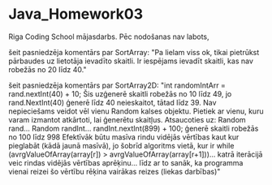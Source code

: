 # Java_Homework03
Riga Coding School mājasdarbs. Pēc nodošanas nav labots,

šeit pasniedzēja komentārs par SortArray:
"Pa lielam viss ok, tikai pietrūkst pārbaudes uz lietotāja ievadīto skaitli. Ir iespējams ievadīt skaitli, kas nav robežās no 20 līdz 40."

šeit pasniedzēja komentārs par SortArray2D:
"int randomIntArr = rand.nextInt(40) + 10;
Šis uzģenerē skaitli robežās no 10 līdz 49, jo rand.NextInt(40) ģenerē līdz 40 neieskaitot, tātad līdz 39.
Nav nepieciešams veidot vēl vienu Random kalses objektu. Pietiek ar vienu, kuru varam izmantot atkārtoti, lai ģenerētu skaitļus.
Atsaucoties uz:
Random rand...
Random randInt...
randInt.nextInt(899) + 100;
ģenerē skaitli robežās no 100 līdz 998
Efektīvāk būtu masīva rindu vidējās vērtības kaut kur pieglabāt (kādā jaunā masīvā), jo šobrīd algoritms vietā, kur ir
while (avrgValueOfArray(array[r]) > avrgValueOfArray(array[r+1]))...
katrā iterācijā veic rindas vidējās vērtības aprēķinu... līdz ar to sanāk, ka programma vienai reizei šo vērtību rēķina vairākas reizes (liekas darbības)"
